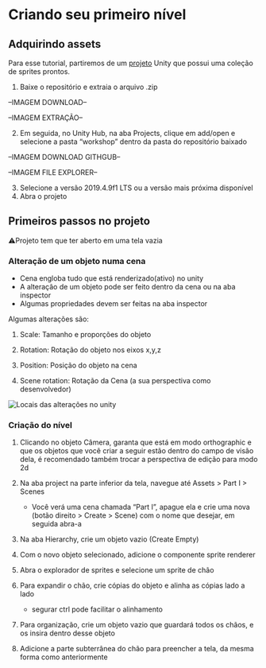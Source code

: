 # Criando seu primeiro nível
## Adquirindo assets

Para esse tutorial, partiremos de um [projeto](https://github.com/Duerno/unity-for-women-at-unb) Unity que possui uma coleção de sprites prontos.

1. Baixe o repositório e extraia o arquivo .zip

–IMAGEM DOWNLOAD–

–IMAGEM EXTRAÇÃO–

2. Em seguida, no Unity Hub, na aba Projects, clique em add/open e selecione a pasta “workshop” dentro da pasta do repositório baixado

–IMAGEM DOWNLOAD GITHGUB–

–IMAGEM FILE EXPLORER–


3. Selecione a versão 2019.4.9f1 LTS ou a versão mais próxima disponível
4. Abra o projeto

## Primeiros passos no projeto

⚠Projeto tem que ter aberto em uma tela vazia


### Alteração de um objeto numa cena

- Cena engloba tudo que está renderizado(ativo) no unity
- A alteração de um objeto pode ser feito dentro da cena ou na aba inspector 
- Algumas propriedades devem ser feitas na aba inspector  

Algumas alterações são:
1. Scale: Tamanho e proporções do objeto

2. Rotation: Rotação do objeto nos eixos x,y,z

3. Position: Posição do objeto na cena

4. Scene rotation: Rotação da Cena (a sua perspectiva como desenvolvedor)

![Locais das alterações no unity](https://media.discordapp.net/attachments/1105270961391030293/1113529412525240461/Object_shenags.png?width=916&height=473)


### Criação do nível

1. Clicando no objeto Câmera, garanta que está em modo orthographic e que os objetos que você criar a seguir estão dentro do campo de visão dela, é recomendado também trocar a perspectiva de edição para modo 2d

2. Na aba project na parte inferior da tela, navegue até Assets > Part I > Scenes
   - Você verá uma cena chamada “Part I”, apague ela e crie uma nova (botão direito > Create > Scene) com o nome que desejar, em seguida abra-a

3. Na aba Hierarchy, crie um objeto vazio (Create Empty)

4. Com o novo objeto selecionado, adicione o componente sprite renderer

5. Abra o explorador de sprites e selecione um sprite de chão

6. Para expandir o chão, crie cópias do objeto e alinha as cópias lado a lado
   - segurar ctrl pode facilitar o alinhamento

7. Para organização, crie um objeto vazio que guardará todos os chãos, e os insira dentro desse objeto

8. Adicione a parte subterrânea do chão para preencher a tela, da mesma forma como anteriormente

